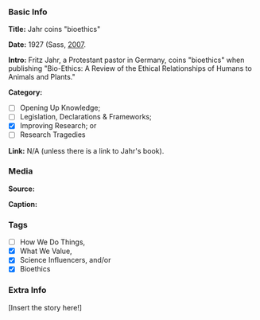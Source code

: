 ### Basic Info

**Title:**
Jahr coins "bioethics"

**Date:**
1927 (Sass, [2007](https://doi.org/10.1353/ken.2008.0006).

**Intro:**
Fritz Jahr, a Protestant pastor in Germany, coins "bioethics" when publishing "Bio-Ethics: A Review of the Ethical Relationships of Humans to Animals and Plants."

**Category:** 

- [ ] Opening Up Knowledge;
- [ ] Legislation, Declarations & Frameworks;
- [x] Improving Research; or
- [ ] Research Tragedies

**Link:**
N/A (unless there is a link to Jahr's book).

### Media

**Source:** 

**Caption:** 

### Tags

- [ ] How We Do Things, 
- [x] What We Value, 
- [x] Science Influencers, and/or 
- [x] Bioethics

### Extra Info

[Insert the story here!]
